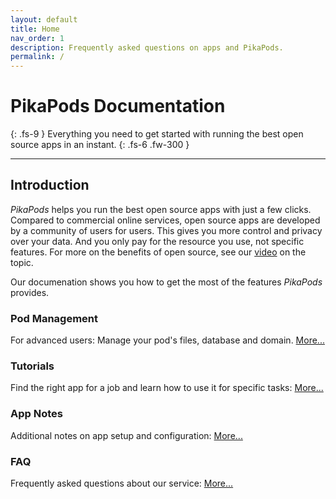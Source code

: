 ```yaml
---
layout: default
title: Home
nav_order: 1
description: Frequently asked questions on apps and PikaPods.
permalink: /
---
```


# PikaPods Documentation
{: .fs-9 }
Everything you need to get started with running the best open source apps in an instant.
{: .fs-6 .fw-300 }

---

## Introduction

_PikaPods_ helps you run the best open source apps with just a few clicks. Compared to commercial online services, open source apps are developed by a community of users for users. This gives you more control and privacy over your data. And you only pay for the resource you use, not specific features. For more on the benefits of open source, see our [video](https://www.youtube.com/watch?v=gy5AbLU5LPw) on the topic.

Our documenation shows you how to get the most of the features _PikaPods_ provides.


### Pod Management

For advanced users: Manage your pod's files, database and domain. [More...](manage)

### Tutorials

Find the right app for a job and learn how to use it for specific tasks: [More...](tutorials)

### App Notes

Additional notes on app setup and configuration: [More...](apps)

### FAQ

Frequently asked questions about our service: [More...](faq)
